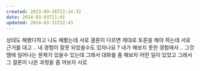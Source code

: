 ```yaml
---
created: 2023-09-26T22:14:32
date: 2024-03-03T11:41
updated: 2024-03-31T22:43
---
```

상대도 해봤다하고 나도 해봤는데 서로 결론이 다르면 
제대로 토론을 해야 하는데
서로 근거를 대고 .. 
내 경험이 잘못 되었을수도 있자나요 ?
내가 해보지 못한 경험에서 .. 
그것땜에 일어나는 문제가 있을수 있는데
그래서 대화를 좀 해보자
어떤 일이 있었고 그래서
그 결론이 나온 과정을 좀 까보자 서로
